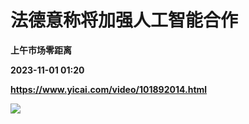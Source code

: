 # 法德意称将加强人工智能合作
**上午市场零距离**

**2023-11-01 01:20**

**https://www.yicai.com/video/101892014.html**

![](http://imgcdn.yicai.com/vms-new/2023/11/3aac2d99-d86a-46d7-8ac1-89d33ae3213d_MwSs.jpg)